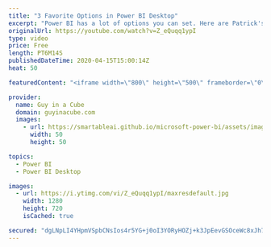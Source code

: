```yaml
---
title: "3 Favorite Options in Power BI Desktop"
excerpt: "Power BI has a lot of options you can set. Here are Patrick's 3 favorite options in Power BI Desktop!  📢 Become a member: https://guyinacu.be/membership   *******************  Want to take your Power BI skills to the next level? We have training courses available to help you with your journey.  🎓 Guy"
originalUrl: https://youtube.com/watch?v=Z_eQuqq1ypI
type: video
price: Free
length: PT6M14S
publishedDateTime: 2020-04-15T15:00:14Z
heat: 50

featuredContent: "<iframe width=\"800\" height=\"500\" frameborder=\"0\" src=\"https://www.youtube.com/embed/Z_eQuqq1ypI\" allow=\"accelerometer; autoplay; encrypted-media; gyroscope; picture-in-picture\" allowfullscreen></iframe>"

provider:
  name: Guy in a Cube
  domain: guyinacube.com
  images:
    - url: https://smartableai.github.io/microsoft-power-bi/assets/images/organizations/guyinacube.com-50x50.jpg
      width: 50
      height: 50

topics:
  - Power BI
  - Power BI Desktop

images:
  - url: https://i.ytimg.com/vi/Z_eQuqq1ypI/maxresdefault.jpg
    width: 1280
    height: 720
    isCached: true

secured: "dgLNpLI4YHpmVSpbCNsIos4r5YG+j0oI3YORyHOZj+k3JpEevGSOceWc8xJh784Oa4Vfc3zNk9zrIFe7GDPOUBGQuXPk6rucw5aVdwO5eMfKiOTNmP9XIcSLl4I5JBE2nmv3hqjvG0d06m+/Zj9CqBW+ymhhazlPt1Pgvhu4Rd89D2uaOoFbdpA2sozSq7h18jYxKoZnEoTOwi2MvGnKppiIzYrFA9pinCwHmKVwcOD8DxcDUVyzNoxkW+zl5e9phwVcciwT0tBb875INHUAbt23zUxh82NwjQ0zd6i9SeAJ8Vv7xelHVwI6f4nq+a8d6PNkP2Dp44LowVVIw7jNvBEN5/Ku0e6CbCZ0kpfksVwI6cjAMndOoN/+B7DkeEXWwoeUTXteQcn6+aTdlcYv+K3IW/Of5VvHMCsFfzKvX7E=;TAikOq9GDPHyZtapQBZSNQ=="
---
```


